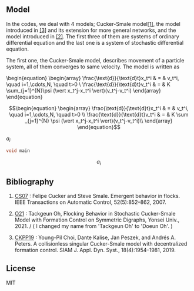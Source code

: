 ## Model
In the codes, we deal with 4 models; Cucker-Smale model[[1]][(CS07)], the model introduced in [[3]][(CKPP19)] and its extension for more general networks, and the model introduced in [[2]][(O21)]. The first three of them are systems of ordinary differential equation and the last one is a system of stochastic differential equation.

The first one, the Cucker-Smale model, describes movement of a particle system, all of them converges to same velocity. The model is written as 

\begin{equation}
    \begin{array}
        \frac{\text{d}}{\text{d}t}x_t^i & = & v_t^i, \quad i=1,\cdots,N, \quad t>0 \\
        \frac{\text{d}}{\text{d}t}v_t^i & = &  K \sum_{j=1}^{N}\psi (\vert x_t^j-x_t^i \vert)(v_t^j-v_t^i)
    \end{array}
\end{equation}

```math 
\begin{equation}
    \begin{array}
        \frac{\text{d}}{\text{d}t}x_t^i & = & v_t^i, \quad i=1,\cdots,N, \quad t>0 \\
        \frac{\text{d}}{\text{d}t}v_t^i & = &  K \sum _{j=1}^{N} \psi (\vert x_t^j-x_t^i \vert)(v_t^j-v_t^i)\\
    \end{array}
\end{equation}
```


$a_i$

```c
void main
```

```math
a_i
```


## Bibliography

1. [CS07][(CS07)] : Felipe Cucker and Steve Smale. Emergent behavior in flocks. IEEE Transactions
on Automatic Control, 52(5):852–862, 2007.

2. [O21][(O21)] : Tackgeun Oh, Flocking Behavior in Stochastic Cucker-Smale Model with Formation Control on Symmetric Digraphs, Yonsei Univ., 2021.
/ ( I changed my name from 'Tackgeun Oh' to 'Doeun Oh'. )

3. [CKPP19][(CKPP19)] : Young-Pil Choi, Dante Kalise, Jan Peszek, and Andrés A. Peters. A collisionless
singular Cucker-Smale model with decentralized formation control. SIAM J.
Appl. Dyn. Syst., 18(4):1954–1981, 2019.

## License

MIT

[(CS07)]: https://ieeexplore.ieee.org/document/4200853 "CS07"
[(O21)]: http://www.riss.kr/link?id=T15771814 "O21"
[(CKPP19)]: https://arxiv.org/abs/1807.05177 "CKPP19"
